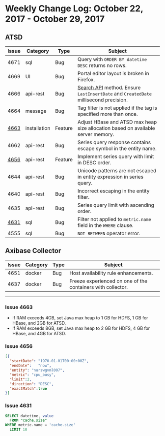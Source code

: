 Weekly Change Log: October 22, 2017 - October 29, 2017
==================================================

## ATSD

| Issue| Category    | Type    | Subject              |
|------|-------------|---------|----------------------|
| 4671 | sql | Bug | Query with `ORDER BY datetime DESC` returns no rows. |
| 4669 |UI| Bug | Portal editor layout is broken in Firefox. |
| 4666 | api-rest | Bug | [Search API](../../api/meta/misc/search.md) method. Ensure `LastInsertDate` and `CreatedDate` millisecond precision. |
| 4664 | message | Bug | Tag filter is not applied if the tag is specified more than once. |
| [4663](#issue-4663) | installation | Feature | Adjust HBase and ATSD max heap size allocation based on available server memory. |
| 4662 | api-rest | Bug | Series query response contains escape symbol in the entity name. |
| [4656](#issue-4656) | api-rest | Feature | Implement series query with limit in DESC order. |
| 4644 | api-rest | Bug | Unicode patterns are not escaped in entity expression in series query. |
| 4640 | api-rest | Bug | Incorrect escaping in the entity filter. |
| 4635 | api-rest | Bug | Series query limit with ascending order. |
| [4631](#issue-4631) | sql | Bug | Filter not applied to `metric.name` field in the `WHERE` clause. |
| 4555 | sql | Bug | `NOT BETWEEN` operator error. |

## Axibase Collector

| Issue| Category    | Type    | Subject              |
|------|-------------|---------|----------------------|
| 4651 | docker | Bug | Host availability rule enhancements. |
| 4637 | docker | Bug | Freeze experienced on one of the containers with collector. |

---

### Issue 4663

* If RAM exceeds 4GB, set Java max heap to 1 GB for HDFS, 1 GB for HBase, and 2GB for ATSD.
* If RAM exceeds 8GB, set Java max heap to 2 GB for HDFS, 4 GB for HBase, and 4GB for ATSD.

### Issue 4656

```json
[{
  "startDate": "1970-01-01T00:00:00Z",
  "endDate":   "now",
  "entity": "nurswgvml007",
  "metric": "cpu_busy",
  "limit":2,
  "direction": "DESC",
  "exactMatch":true
}]
```

### Issue 4631

```sql
SELECT datetime, value
  FROM "cache.size"
WHERE metric.name = 'cache.size'
  LIMIT 10
```
